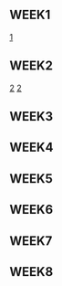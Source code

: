 ## WEEK1
[1](https://ey7788.github.io/1071/w01/%E7%AC%AC%E4%B8%80%E5%80%8Bhtml.html)
## WEEK2
[2](https://ey7788.github.io/1071/w02/my%20class.html)
[2](https://ey7788.github.io/1071/w02/pokemon.tml)
## WEEK3

## WEEK4
## WEEK5
## WEEK6
## WEEK7
## WEEK8


<!--stackedit_data:
eyJoaXN0b3J5IjpbMTc4ODA1Nzc0XX0=
-->